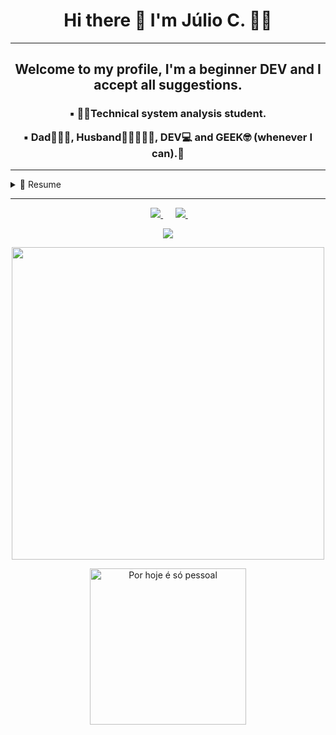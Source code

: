 <h1 align='center'>
  Hi there 👋 I'm Júlio C. 👨‍💻
</h1>

---

<h2 align= 'center'>Welcome to my profile, I'm a beginner DEV and I accept all suggestions.</h2>

<h3 align= 'center'>▪️ 👨‍🎓Technical system analysis student.<br> 
 
▪️ Dad👨‍👩‍👧, Husband👩🏽‍🤝‍👨🏼, DEV💻 and GEEK🤓 (whenever I can).👻</h3>

 ---   
    
<details>
  <summary>📃 Resume</summary>
  <br>
  ▪️  Education 🤓 <br>
 
   [Algoritmo](https://github.com/juliodev-13/juliodev-13/files/6543545/Algoritmo.pdf)<br>
   [Bases Numéricas](https://github.com/juliodev-13/juliodev-13/files/6543546/Bases.Numericas.pdf) <br>
   [Hardware](https://github.com/juliodev-13/juliodev-13/files/6543549/Hardware.pdf)<br>
   [HTML5&CSS3](https://github.com/juliodev-13/juliodev-13/files/6543550/HTML5.CSS3.pdf)<br>
   [JavaScript](https://github.com/juliodev-13/juliodev-13/files/6543551/JavaScript.pdf)<br>
   [Nodejs & MongoDB](https://github.com/juliodev-13/juliodev-13/files/6543552/Nodejs.MongoDB.pdf)<br>
   [Redes de Computadores](https://github.com/juliodev-13/juliodev-13/files/6543553/Redes.de.Computadores.pdf)<br>
   [Inglês](https://github.com/juliodev-13/juliodev-13/files/6543554/Ingles.pdf)<br>
  
  
  ▪️  College 👨🏼‍🎓 <br>
   Technical system analysis - UNIP
    
  
</details>  

---
    
<p align='center'>
 &nbsp;&nbsp;
 
   <a href="https://www.linkedin.com/in/júlio-cesar-da-silva-3b4461164/">
    <img src="https://img.shields.io/badge/linkedin-%230077B5.svg?&style=for-the-badge&logo=linkedin&logoColor=white" />
  </a>&nbsp;&nbsp;&nbsp;&nbsp;
  <a href="https://instagram.com/jcesar13nomadic_/">
    <img src="https://img.shields.io/badge/instagram-%23E4405F.svg?&style=for-the-badge&logo=instagram&logoColor=white" />        
  </a>&nbsp;&nbsp;
  
</p>
<p align="center">
  <a href="https://github.com/anuraghazra/github-readme-stats">
    <img
      align="center"
      src="https://github-readme-stats.vercel.app/api/top-langs/?username=juliodev-13&layout=compact&theme=dark"
    />

<p align='center'>
  <a href="#"><img src="https://github-readme-stats.vercel.app/api?username=juliodev-13&show_icons=true&count_private=true&theme=dark" width="500"></a>
</p>


<p align='center'>
<img src="https://cdn-images-1.medium.com/max/800/0*VV3Nmxgv3KX4sLhr.gif" alt="Por hoje é só pessoal" title="Por hoje é só pessoal" width="250">
</p>

